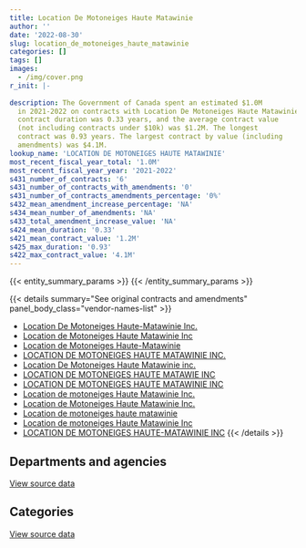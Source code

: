 ```yaml
---
title: Location De Motoneiges Haute Matawinie
author: ''
date: '2022-08-30'
slug: location_de_motoneiges_haute_matawinie
categories: []
tags: []
images:
  - /img/cover.png
r_init: |-
  
description: The Government of Canada spent an estimated $1.0M
  in 2021-2022 on contracts with Location De Motoneiges Haute Matawinie. The average
  contract duration was 0.33 years, and the average contract value
  (not including contracts under $10k) was $1.2M. The longest
  contract was 0.93 years. The largest contract by value (including
  amendments) was $4.1M.
lookup_name: 'LOCATION DE MOTONEIGES HAUTE MATAWINIE'
most_recent_fiscal_year_total: '1.0M'
most_recent_fiscal_year_year: '2021-2022'
s431_number_of_contracts: '6'
s431_number_of_contracts_with_amendments: '0'
s431_number_of_contracts_amendments_percentage: '0%'
s432_mean_amendment_increase_percentage: 'NA'
s434_mean_number_of_amendments: 'NA'
s433_total_amendment_increase_value: 'NA'
s424_mean_duration: '0.33'
s421_mean_contract_value: '1.2M'
s425_max_duration: '0.93'
s422_max_contract_value: '4.1M'
---
```


<script src="/rmarkdown-libs/htmlwidgets/htmlwidgets.js"></script>
<link href="/rmarkdown-libs/datatables-css/datatables-crosstalk.css" rel="stylesheet" />
<script src="/rmarkdown-libs/datatables-binding/datatables.js"></script>
<script src="/rmarkdown-libs/jquery/jquery-3.6.0.min.js"></script>
<link href="/rmarkdown-libs/dt-core-bootstrap/css/dataTables.bootstrap.min.css" rel="stylesheet" />
<link href="/rmarkdown-libs/dt-core-bootstrap/css/dataTables.bootstrap.extra.css" rel="stylesheet" />
<script src="/rmarkdown-libs/dt-core-bootstrap/js/jquery.dataTables.min.js"></script>
<script src="/rmarkdown-libs/dt-core-bootstrap/js/dataTables.bootstrap.min.js"></script>
<link href="/rmarkdown-libs/crosstalk/css/crosstalk.min.css" rel="stylesheet" />
<script src="/rmarkdown-libs/crosstalk/js/crosstalk.min.js"></script>
<script src="/rmarkdown-libs/htmlwidgets/htmlwidgets.js"></script>
<link href="/rmarkdown-libs/datatables-css/datatables-crosstalk.css" rel="stylesheet" />
<script src="/rmarkdown-libs/datatables-binding/datatables.js"></script>
<script src="/rmarkdown-libs/jquery/jquery-3.6.0.min.js"></script>
<link href="/rmarkdown-libs/dt-core-bootstrap/css/dataTables.bootstrap.min.css" rel="stylesheet" />
<link href="/rmarkdown-libs/dt-core-bootstrap/css/dataTables.bootstrap.extra.css" rel="stylesheet" />
<script src="/rmarkdown-libs/dt-core-bootstrap/js/jquery.dataTables.min.js"></script>
<script src="/rmarkdown-libs/dt-core-bootstrap/js/dataTables.bootstrap.min.js"></script>
<link href="/rmarkdown-libs/crosstalk/css/crosstalk.min.css" rel="stylesheet" />
<script src="/rmarkdown-libs/crosstalk/js/crosstalk.min.js"></script>

{{< entity_summary_params >}}
{{< /entity_summary_params >}}

{{< details summary="See original contracts and amendments" panel_body_class="vendor-names-list" >}}
- [Location De Motoneiges Haute-Matawinie Inc.](https://search.open.canada.ca/en/ct/?sort=contract_value_f%20desc&page=1&search_text=%22Location%20De%20Motoneiges%20Haute-Matawinie%20Inc.%22)
- [Location de Motoneiges Haute Matawinie Inc](https://search.open.canada.ca/en/ct/?sort=contract_value_f%20desc&page=1&search_text=%22Location%20de%20Motoneiges%20Haute%20Matawinie%20Inc%22)
- [Location de Motoneiges Haute-Matawinie](https://search.open.canada.ca/en/ct/?sort=contract_value_f%20desc&page=1&search_text=%22Location%20de%20Motoneiges%20Haute-Matawinie%22)
- [LOCATION DE MOTONEIGES HAUTE MATAWINIE INC.](https://search.open.canada.ca/en/ct/?sort=contract_value_f%20desc&page=1&search_text=%22LOCATION%20DE%20MOTONEIGES%20HAUTE%20MATAWINIE%20INC.%22)
- [Location De Motoneiges Haute Matawinie inc.](https://search.open.canada.ca/en/ct/?sort=contract_value_f%20desc&page=1&search_text=%22Location%20De%20Motoneiges%20Haute%20Matawinie%20inc.%22)
- [LOCATION DE MOTONEIGES HAUTE MATAWIE INC](https://search.open.canada.ca/en/ct/?sort=contract_value_f%20desc&page=1&search_text=%22LOCATION%20DE%20MOTONEIGES%20HAUTE%20MATAWIE%20INC%22)
- [LOCATION DE MOTONEIGES HAUTE MATAWINIE INC](https://search.open.canada.ca/en/ct/?sort=contract_value_f%20desc&page=1&search_text=%22LOCATION%20DE%20MOTONEIGES%20HAUTE%20MATAWINIE%20INC%22)
- [Location de motoneiges Haute Matawinie Inc.](https://search.open.canada.ca/en/ct/?sort=contract_value_f%20desc&page=1&search_text=%22Location%20de%20motoneiges%20Haute%20Matawinie%20Inc.%22)
- [Location de Motoneiges Haute Matawinie Inc.](https://search.open.canada.ca/en/ct/?sort=contract_value_f%20desc&page=1&search_text=%22Location%20de%20Motoneiges%20Haute%20Matawinie%20Inc.%22)
- [Location de motoneiges haute matawinie](https://search.open.canada.ca/en/ct/?sort=contract_value_f%20desc&page=1&search_text=%22Location%20de%20motoneiges%20haute%20matawinie%22)
- [Location de motoneiges Haute Matawinie Inc](https://search.open.canada.ca/en/ct/?sort=contract_value_f%20desc&page=1&search_text=%22Location%20de%20motoneiges%20Haute%20Matawinie%20Inc%22)
- [LOCATION DE MOTONEIGES HAUTE-MATAWINIE INC](https://search.open.canada.ca/en/ct/?sort=contract_value_f%20desc&page=1&search_text=%22LOCATION%20DE%20MOTONEIGES%20HAUTE-MATAWINIE%20INC%22)
{{< /details >}}

## Departments and agencies

<div id="htmlwidget-1" style="width:100%;height:auto;" class="datatables html-widget"></div>
<script type="application/json" data-for="htmlwidget-1">{"x":{"style":"bootstrap","filter":"none","vertical":false,"data":[["<a href=\"/departments/dnd-mdn/\">National Defence<\/a>"],[69893.31],[1270820.6],[4744221.92],[1010787.26]],"container":"<table class=\"table table-striped table-hover row-border order-column display\">\n  <thead>\n    <tr>\n      <th>Department<\/th>\n      <th>2017-2018<\/th>\n      <th>2019-2020<\/th>\n      <th>2020-2021<\/th>\n      <th>2021-2022<\/th>\n    <\/tr>\n  <\/thead>\n<\/table>","options":{"order":[[4,"desc"]],"pageLength":10,"autoWidth":true,"columnDefs":[{"targets":1,"render":"function(data, type, row, meta) {\n    return type !== 'display' ? data : DTWidget.formatCurrency(data, \"$\", 2, 3, \",\", \".\", true, null);\n  }"},{"targets":2,"render":"function(data, type, row, meta) {\n    return type !== 'display' ? data : DTWidget.formatCurrency(data, \"$\", 2, 3, \",\", \".\", true, null);\n  }"},{"targets":3,"render":"function(data, type, row, meta) {\n    return type !== 'display' ? data : DTWidget.formatCurrency(data, \"$\", 2, 3, \",\", \".\", true, null);\n  }"},{"targets":4,"render":"function(data, type, row, meta) {\n    return type !== 'display' ? data : DTWidget.formatCurrency(data, \"$\", 2, 3, \",\", \".\", true, null);\n  }"},{"width":"16%","targets":[1,2,3,4]},{"className":"dt-right","targets":[1,2,3,4]}],"orderClasses":false}},"evals":["options.columnDefs.0.render","options.columnDefs.1.render","options.columnDefs.2.render","options.columnDefs.3.render"],"jsHooks":[]}</script>
<p class="text-right">
<a href="https://github.com/GoC-Spending/contracts-data/tree/main/data/out/vendors/location_de_motoneiges_haute_matawinie/summary_by_fiscal_year_by_department.csv" class="source-data-link btn btn-link">View source data</a>
</p>

## Categories

<div id="htmlwidget-2" style="width:100%;height:auto;" class="datatables html-widget"></div>
<script type="application/json" data-for="htmlwidget-2">{"x":{"style":"bootstrap","filter":"none","vertical":false,"data":[["<a href=\"/categories/office_management/\">Office management<\/a>","<a href=\"/categories/defence/\">Defence<\/a>"],[10002.83,59890.48],[null,1270820.6],[null,4744221.92],[null,1010787.26]],"container":"<table class=\"table table-striped table-hover row-border order-column display\">\n  <thead>\n    <tr>\n      <th>Category<\/th>\n      <th>2017-2018<\/th>\n      <th>2019-2020<\/th>\n      <th>2020-2021<\/th>\n      <th>2021-2022<\/th>\n    <\/tr>\n  <\/thead>\n<\/table>","options":{"order":[[4,"desc"]],"dom":"t","pageLength":30,"autoWidth":true,"columnDefs":[{"targets":1,"render":"function(data, type, row, meta) {\n    return type !== 'display' ? data : DTWidget.formatCurrency(data, \"$\", 2, 3, \",\", \".\", true, null);\n  }"},{"targets":2,"render":"function(data, type, row, meta) {\n    return type !== 'display' ? data : DTWidget.formatCurrency(data, \"$\", 2, 3, \",\", \".\", true, null);\n  }"},{"targets":3,"render":"function(data, type, row, meta) {\n    return type !== 'display' ? data : DTWidget.formatCurrency(data, \"$\", 2, 3, \",\", \".\", true, null);\n  }"},{"targets":4,"render":"function(data, type, row, meta) {\n    return type !== 'display' ? data : DTWidget.formatCurrency(data, \"$\", 2, 3, \",\", \".\", true, null);\n  }"},{"width":"16%","targets":[1,2,3,4]},{"className":"dt-right","targets":[1,2,3,4]}],"orderClasses":false,"lengthMenu":[10,25,30,50,100]}},"evals":["options.columnDefs.0.render","options.columnDefs.1.render","options.columnDefs.2.render","options.columnDefs.3.render"],"jsHooks":[]}</script>
<p class="text-right">
<a href="https://github.com/GoC-Spending/contracts-data/tree/main/data/out/vendors/location_de_motoneiges_haute_matawinie/summary_by_fiscal_year_by_category.csv" class="source-data-link btn btn-link">View source data</a>
</p>
